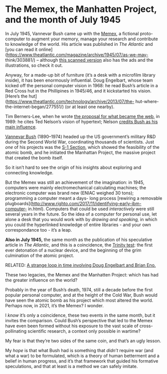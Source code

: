 # The Memex, the Manhatten Project, and the month of July 1945

In July 1945, Vannevar Bush came up with the
[Memex](https://en.wikipedia.org/wiki/Memex), a fictional proto-computer to
augment your memory, manage your research and contribute to knowledge of the
world. His article was published in _The Atlantic_ and [you can read it
online](https://www.theatlantic.com/magazine/archive/1945/07/as-we-may-
think/303881/) – although [this scanned
version](http://mnielsen.github.io/notes/kay/assets/bush_1945.pdf) also has
the ads and the illustrations, so check it out.

Anyway, for a made-up bit of furniture (it’s a desk with a microfilm library
inside), it has been enormously influential. Doug Engelbart, whose team kicked
off the personal computer vision in 1968: he read Bush’s article in a Red
Cross hut in the Phillipines in 1945/46, and it kickstarted his vision.
[Here’s the hut](https://www.theatlantic.com/technology/archive/2013/07/the-
hut-where-the-internet-began/277551/) (or at least one nearby).

Tim Berners-Lee, when he wrote [the proposal for what became the
web](https://www.w3.org/History/1989/proposal.html), in 1989: he cites Ted
Nelson’s vision of hypertext; Nelson [credits Bush as his main
influence](https://www.ibiblio.org/pioneers/bush.html).

[Vannevar Bush](https://en.wikipedia.org/wiki/Vannevar_Bush) (1890–1974)
headed up the US government’s military R&D during the Second World War,
coordinating thousands of scientists. Just _one_ of his projects was the [S-1
Section](https://en.wikipedia.org/wiki/S-1_Executive_Committee), which showed
the feasibility of the atomic bomb, and he initiated the Manhattan Project,
the massive project that created the bomb itself.

So it isn’t hard to see the origin of his insights about exploring and
connecting knowledge.

But the Memex was still an achievement of the imagination: in 1945, computers
were mainly electromechanical calculating machines; the electronic computer
was brand new (ENIAC weighed 30 tons); programming a computer meant a days-
long process [rewiring a removable
plugboards](http://www.righto.com/2017/11/identifying-early-ibm-computer-
in.html). Computers that could be used _interactively_ were still several
years in the future. So the idea of a computer for personal use, let alone a
desk that you would work with by _drawing and speaking,_ in which you could
the hyperlinked knowledge of entire libraries - and your own correspondance
too - it’s a leap.

**Also in July 1945,** the same month as the publication of his speculative
article in _The Atlantic,_ and this is a coincidence, the [Trinity
test](<https://en.wikipedia.org/wiki/Trinity_(nuclear_test)>): the first ever
detonation of a nuclear device, and the beginning of the grim culmination of
the atomic project.

RELATED: [A strange loop in time involving Doug Engelbart and Brian
Eno.](/home/2021/05/05/strange_loop)

These two legacies, the Memex and the Manhatten Project: which has had the
greater influence on the world?

Probably in the year of Bush’s death, 1974, still a decade before the first
popular personal computer, and at the height of the Cold War, Bush would have
seen the atomic bomb as his project which most altered the world. Perhaps now,
in 2021, it’s the Memex? I wonder.

I _know_ it’s only a coincidence, these two events in the same month, but it
invites the comparison. Could Bush’s perspective that led to the Memex have
even been formed without his exposure to the vast scale of cross-pollinating
scientific research, a context only possible in wartime?

My fear is that they’re two sides of the same coin, and that’s an ugly lesson.

My _hope_ is that what Bush had is something that _didn’t_ require war (and
what a war) to be formulated, which is a theory of human betterment and a
belief in human progress, and it’s that framework that guided his formative
speculations, and that at least is a method we can safely imitate.
